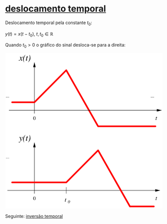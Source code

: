 # [deslocamento temporal](pub/ss-tvi/conc/deslocamento%20temporal.md)

Deslocamento temporal pela constante $t_0$:

$y(t)=x(t-t_0),\; t, t_0 \in \mathbb{R}$

Quando $t_0>0$ o gráfico do sinal desloca-se para a direita:

![deslc](pub/ss-tvi/conc/attachments/deslc.svg)


Seguinte: [inversão temporal](pub/ss-tvi/conc/inversão%20temporal.md)
